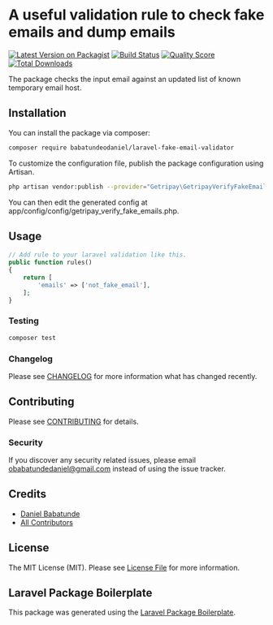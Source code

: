 # A useful validation rule to check fake emails and dump emails

[![Latest Version on Packagist](https://img.shields.io/packagist/v/babatundeodaniel/laravel-fake-email-validator.svg?style=flat-square)](https://packagist.org/packages/babatundeodaniel/laravel-fake-email-validator)
[![Build Status](https://img.shields.io/travis/babatundeodaniel/laravel-fake-email-validator/master.svg?style=flat-square)](https://travis-ci.org/babatundeodaniel/laravel-fake-email-validator)
[![Quality Score](https://img.shields.io/scrutinizer/g/babatundeodaniel/laravel-fake-email-validator.svg?style=flat-square)](https://scrutinizer-ci.com/g/babatundeodaniel/laravel-fake-email-validator)
[![Total Downloads](https://img.shields.io/packagist/dt/babatundeodaniel/laravel-fake-email-validator.svg?style=flat-square)](https://packagist.org/packages/babatundeodaniel/laravel-fake-email-validator)

The package checks the input email against an updated list of known temporary email host.

## Installation

You can install the package via composer:

```bash
composer require babatundeodaniel/laravel-fake-email-validator
```
To customize the configuration file, publish the package configuration using Artisan.

```bash
php artisan vendor:publish --provider="Getripay\GetripayVerifyFakeEmails\GetripayVerifyFakeEmailsServiceProvider"
```
You can then edit the generated config at app/config/config/getripay_verify_fake_emails.php.
## Usage

``` php
// Add rule to your laravel validation like this.
public function rules()
{
    return [
        'emails' => ['not_fake_email'],
    ];
}
```

### Testing

``` bash
composer test
```

### Changelog

Please see [CHANGELOG](CHANGELOG.md) for more information what has changed recently.

## Contributing

Please see [CONTRIBUTING](CONTRIBUTING.md) for details.

### Security

If you discover any security related issues, please email obabatundedaniel@gmail.com instead of using the issue tracker.

## Credits

- [Daniel Babatunde](https://github.com/getripay)
- [All Contributors](../../contributors)

## License

The MIT License (MIT). Please see [License File](LICENSE.md) for more information.

## Laravel Package Boilerplate

This package was generated using the [Laravel Package Boilerplate](https://laravelpackageboilerplate.com).